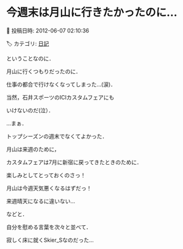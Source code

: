 # 今週末は月山に行きたかったのに…

📅 投稿日時: 2012-06-07 02:10:36

🏷️ カテゴリ: [日記](cc4b5682fb7b8b144980957a978653fb0.md)

ということなのに．


月山に行くつもりだったのに．





仕事の都合で行けなくなってしまった…(涙)．





当然，石井スポーツのICIカスタムフェアにも


いけないのだ(泣）．





…まぁ．


トップシーズンの週末でなくてよかった．





月山は来週のために，


カスタムフェアは7月に新宿に戻ってきたときのために．


楽しみとしてとっておくのさっ！





月山は今週天気悪くなるはずだっ！


来週晴天になるに違いない…





などと．


自分を慰める言葉を次々と並べて．


寂しく床に就くSkier_Sなのだった…
